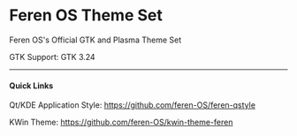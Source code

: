 # Feren OS Theme Set
Feren OS's Official GTK and Plasma Theme Set

GTK Support: GTK 3.24

-------------------------------------------------------------------------

<h4>Quick Links</h4>


Qt/KDE Application Style: https://github.com/feren-OS/feren-qstyle

KWin Theme: https://github.com/feren-OS/kwin-theme-feren
